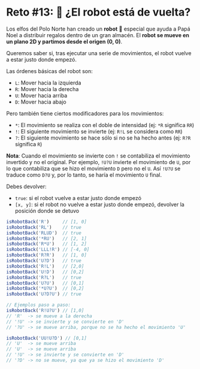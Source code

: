 # Reto #13: 🤖 ¿El robot está de vuelta?

Los elfos del Polo Norte han creado un **robot** 🤖 especial que ayuda a Papá Noel a distribuir regalos dentro de un gran almacén. El **robot se mueve en un plano 2D y partimos desde el origen (0, 0)**.

Queremos saber si, tras ejecutar una serie de movimientos, el robot vuelve a estar justo donde empezó.

Las órdenes básicas del robot son:

+ `L`: Mover hacia la izquierda
+ `R`: Mover hacia la derecha
+ `U`: Mover hacia arriba
+ `D`: Mover hacia abajo

Pero también tiene ciertos modificadores para los movimientos:

+ `*`: El movimiento se realiza con el doble de intensidad (ej: `*R` significa `RR`)
+ `!`: El siguiente movimiento se invierte (ej: `R!L` se considera como `RR`)
+ `?`: El siguiente movimiento se hace sólo si no se ha hecho antes (ej: `R?R` significa `R`)

**Nota**: Cuando el movimiento se invierte con `!` se contabiliza el movimiento invertido y no el original. Por ejemplo, `!U?U` invierte el movimiento de `U`, por lo que contabiliza que se hizo el movimiento `D` pero no el `U`. Así `!U?U` se traduce como `D?U` y, por lo tanto, se haría el movimiento `U` final.

Debes devolver:

+ `true`: si el robot vuelve a estar justo donde empezó
+ `[x, y]`: si el robot no vuelve a estar justo donde empezó, devolver la posición donde se detuvo

```ts
isRobotBack('R')     // [1, 0]
isRobotBack('RL')    // true
isRobotBack('RLUD')  // true
isRobotBack('*RU')   // [2, 1]
isRobotBack('R*U')   // [1, 2]
isRobotBack('LLL!R') // [-4, 0]
isRobotBack('R?R')   // [1, 0]
isRobotBack('U?D')   // true
isRobotBack('R!L')   // [2,0]
isRobotBack('U!D')   // [0,2]
isRobotBack('R?L')   // true
isRobotBack('U?U')   // [0,1]
isRobotBack('*U?U')  // [0,2]
isRobotBack('U?D?U') // true

// Ejemplos paso a paso:
isRobotBack('R!U?U') // [1,0]
// 'R'  -> se mueve a la derecha 
// '!U' -> se invierte y se convierte en 'D'
// '?U' -> se mueve arriba, porque no se ha hecho el movimiento 'U'

isRobotBack('UU!U?D') // [0,1]
// 'U'  -> se mueve arriba
// 'U'  -> se mueve arriba
// '!U' -> se invierte y se convierte en 'D'
// '?D' -> no se mueve, ya que ya se hizo el movimiento 'D'
```